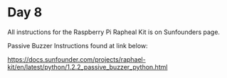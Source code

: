 # Day 8

All instructions for the Raspberry Pi Rapheal Kit is on Sunfounders page.

Passive Buzzer Instructions found at link below:

<https://docs.sunfounder.com/projects/raphael-kit/en/latest/python/1.2.2_passive_buzzer_python.html>
